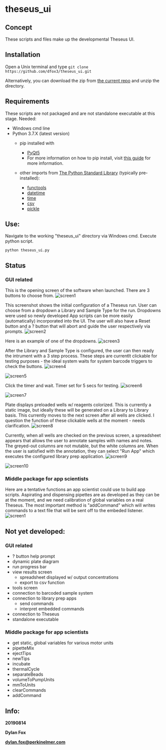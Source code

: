 # theseus_ui

## Concept
These scripts and files make up the developmental Theseus UI. 


## Installation

Open a Unix terminal and type `git clone https://github.com/dfox3/theseus_ui.git`

Alternatively, you can download the zip from [the current repo](https://github.com/dfox3/theseus_ui) and unzip the directory.

## Requirements

These scripts are not packaged and are not standalone executable at this stage. 
Needed:
 - Windows cmd line
 - Python 3.7.X (latest version)
    - pip installed with
        - [PyQt5](https://pypi.org/project/PyQt5/)
        - For more information on how to pip install, visit [this guide](https://packaging.python.org/tutorials/installing-packages/#ensure-you-can-run-pip-from-the-command-line) for more information.


     - other imports from [The Python Standard Library](https://docs.python.org/2/library/) (typically pre-installed):
        - [functools](https://docs.python.org/3/library/functools.html)
        - [datetime](https://docs.python.org/3/library/datetime.html)
        - [time](https://docs.python.org/3/library/time.html)
        - [csv](https://docs.python.org/3/library/csv.html)
        - [pickle](https://docs.python.org/3/library/pickle.html)

## Use:

Navigate to the working "theseus_ui" directory via Windows cmd.
Execute python script.

```
python theseus_ui.py
```

## Status

### GUI related
This is the opening screen of the software when launched. There are 3 buttons to choose from.
![screen1](screenshots/20190813/screen1.png)

This screenshot shows the initial configuration of a Theseus run. User can choose from a dropdown a Library and Sample Type for the run. Dropdowns were used so newly developed App scripts can be more easily (automatically) incorporated into the UI. The user will also have a Reset button and a ? button that will abort and guide the user respectively via prompts.
![screen2](screenshots/20190813/screen2.png)

Here is an example of one of the dropdowns.
![screen3](screenshots/20190813/screen3.png)

After the Library and Sample Type is configured, the user can then ready the intrument with a 3 step process. These steps are currentlt clickable for testing purposes - the ideal system waits for system barcode triggers to check the buttons.
![screen4](screenshots/20190813/screen4.png)

![screen5](screenshots/20190813/screen5.png)

Click the timer and wait. Timer set for 5 secs for testing.
![screen6](screenshots/20190813/screen6.png)

![screen7](screenshots/20190813/screen7.png)

Plate displays preloaded wells w/ reagents colorized. This is currently a static image, but ideally these will be generated on a Library to Library basis. This currently moves to the next screen after all wells are clicked. I question the function of these clickable wells at the moment - needs clarification.
![screen8](screenshots/20190813/screen8.png)

Currently, when all wells are checked on the previous screen, a spreadsheet appears that allows the user to annotate samples with names and notes. The greyed-out columns are not mutable, but the white columns are. When the user is satisfied with the annotation, they can select "Run App" which executes the configured library prep application.
![screen9](screenshots/20190813/screen9.png)

![screen10](screenshots/20190813/screen10.png)



### Middle package for app scientists
Here are a tentative functions an app scientist could use to build app scripts. Aspirating and dispensing pipettes are as developed as they can be at the moment, and we need calibration of global variables on a real Theseus. The most important method is "addCommand" which will writes commands to a text file that will be sent off to the embeded listener. 
![screen1](screenshots/20190814/screen1.png)



## Not yet developed:
### GUI related
 - ? button help prompt
 - dynamic plate diagram
 - run progress bar
 - view results screen
    - spreadsheet displayed w/ output concentrations
    - export to csv function
 - tools screen
 - connection to barcoded sample system
 - connection to library prep apps
    - send commands
    - interpret embedded commands
 - connection to Theseus
 - standalone executable

### Middle package for app scientists
 - get static, global variables for various motor units
 - pipetteMix
 - ejectTips
 - newTips
 - incubate
 - thermalCycle
 - separateBeads
 - volumeToPumpUnits
 - mmToUnits
 - clearCommands
 - addCommand


## Info:

**20190814**

**Dylan Fox**

**dylan.fox@perkinelmer.com**
